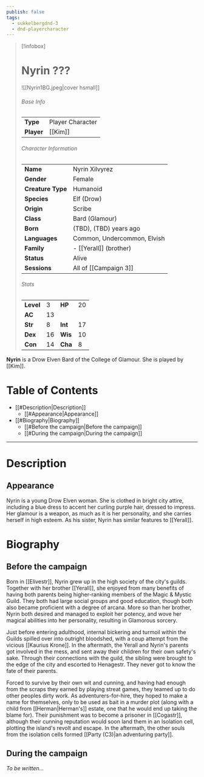 ```yaml
---
publish: false
tags:
  - sukkelbergdnd-3
  - dnd-playercharacter
---
```

> [!infobox]  
> # Nyrin ???
> ![[Nyrin1BG.jpeg|cover hsmall]]  
> ###### Base Info
> | | |  
> |---|---|  
> | **Type** | Player Character |
> | **Player** | [[Kim]] |
> ###### Character Information  
> | | |  
> |---|---|  
> | **Name** | Nyrin Xilvyrez |
> | **Gender** | Female | 
> | **Creature Type** | Humanoid |
> | **Species** | Elf (Drow) |  
> | **Origin** | Scribe |
> | **Class** | Bard (Glamour) |  
> | **Born** | (TBD), (TBD) years ago |  
> | **Languages** | Common, Undercommon, Elvish |  
> | **Family** | - [[Yerall]] (brother) |
> | **Status** | Alive |
> | **Sessions** | All of [[Campaign 3]] |
> ###### Stats
> | | | | |
> |---|---|---|---|
> | **Level** | 3 | **HP** | 20 |
> | **AC** | 13 | | |
> | **Str** | 8 | **Int** | 17 |
> | **Dex** | 16 | **Wis** | 10 |
> | **Con** | 14 | **Cha** | 8 |

**Nyrin** is a Drow Elven Bard of the College of Glamour. She is played by [[Kim]]. 
# Table of Contents
- [[#Description|Description]]
	- [[#Appearance|Appearance]]
- [[#Biography|Biography]]
	- [[#Before the campaign|Before the campaign]]
	- [[#During the campaign|During the campaign]]
***
# Description
## Appearance
Nyrin is a young Drow Elven woman. She is clothed in bright city attire, including a blue dress to accent her curling purple hair, dressed to impress. Her glamour is a weapon, as much as it is her personality, and she carries herself in high esteem. As his sister, Nyrin has similar features to [[Yerall]].
# Biography
## Before the campaign
Born in [[Elivestr]], Nyrin grew up in the high society of the city's guilds. Together with her brother [[Yerall]], she enjoyed from many benefits of having both parents being higher-ranking members of the Magic & Mystic Guild. They both had large social groups and good education, though both also became proficient with a degree of arcana. More so than her brother, Nyrin both desired and managed to exploit her potency, and wove her magical abilities into her personality, resulting in Glamorous sorcery.

Just before entering adulthood, internal bickering and turmoil within the Guilds spilled over into outright bloodshed, with a coup attempt from the vicious [[Kaurius Krone]]. In the aftermath, the Yerall and Nyrin's parents got involved in the mess, and sent away their children for their own safety's sake. Through their connections with the guild, the sibling were brought to the edge of the city and escorted to Henagestr. They never got to know the fate of their parents.

Forced to survive by their own wit and cunning, and having had enough from the scraps they earned by playing streat games, they teamed up to do other peoples dirty work. As adventurers-for-hire, they hoped to make a name for themselves, only to be used as bait in a murder plot (along with a child from [[Herman|Herman's]] estate, one that he would end up taking the blame for). Their punishment was to become a prisoner in [[Cogastr]], although their cunning reputation would soon land them in an Isolation cell, plotting the island's revolt and escape. In the aftermath, the other souls from the isolation cells formed [[Party (C3)|an adventuring party]].
## During the campaign
*To be written...*